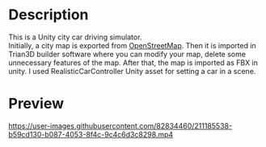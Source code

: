 # Description
This is a Unity city car driving simulator. <br>
Initially, a city map is exported from [OpenStreetMap](https://www.openstreetmap.org). Then it is imported in Trian3D builder software where you can modify your map, delete some unnecessary features of the map. After that, the map is imported as FBX in unity. I used RealisticCarController Unity asset for setting a car in a scene.

# Preview

https://user-images.githubusercontent.com/82834460/211185538-b59cd130-b087-4053-8f4c-9c4c6d3c8298.mp4
